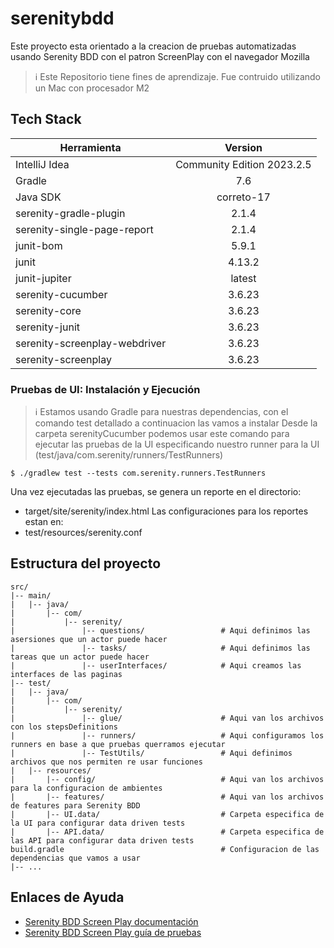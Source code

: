 # serenitybdd

Este proyecto esta orientado a la creacion de pruebas automatizadas usando Serenity BDD con el patron ScreenPlay con el navegador Mozilla

> :information_source: Este Repositorio tiene fines de aprendizaje. Fue contruido utilizando un Mac con procesador M2

## Tech Stack

| Herramienta   | Version       |
| ------------- |:-------------:|
| IntelliJ Idea | Community Edition 2023.2.5 |
| Gradle        | 7.6      |
| Java SDK      | correto-17      |
| serenity-gradle-plugin      | 2.1.4      |
| serenity-single-page-report      | 2.1.4      |
| junit-bom      | 5.9.1      |
| junit      | 4.13.2      |
| junit-jupiter      | latest      |
| serenity-cucumber      | 3.6.23      |
| serenity-core      | 3.6.23      |
| serenity-junit      | 3.6.23      |
| serenity-screenplay-webdriver      | 3.6.23      |
| serenity-screenplay      | 3.6.23      |

### Pruebas de UI: Instalación y Ejecución
> :information_source: Estamos usando Gradle para nuestras dependencias, con el comando test detallado a continuacion las vamos a instalar
Desde la carpeta serenityCucumber podemos usar este comando para ejecutar las pruebas de la UI especificando nuestro runner para la UI (test/java/com.serenity/runners/TestRunners)

```
$ ./gradlew test --tests com.serenity.runners.TestRunners
```
Una vez ejecutadas las pruebas, se genera un reporte en el directorio:
- target/site/serenity/index.html
Las configuraciones para los reportes estan en:
- test/resources/serenity.conf

## Estructura del proyecto
```
src/
|-- main/
|   |-- java/
|       |-- com/
|           |-- serenity/
|               |-- questions/                 # Aqui definimos las asersiones que un actor puede hacer
|               |-- tasks/                     # Aqui definimos las tareas que un actor puede hacer
|               |-- userInterfaces/            # Aqui creamos las interfaces de las paginas
|-- test/
|   |-- java/
|       |-- com/
|           |-- serenity/
|               |-- glue/                      # Aqui van los archivos con los stepsDefinitions
|               |-- runners/                   # Aqui configuramos los runners en base a que pruebas querramos ejecutar
|               |-- TestUtils/                 # Aqui definimos archivos que nos permiten re usar funciones
|   |-- resources/
|       |-- config/                            # Aqui van los archivos para la configuracion de ambientes
|       |-- features/                          # Aqui van los archivos de features para Serenity BDD
|       |-- UI.data/                           # Carpeta especifica de la UI para configurar data driven tests
|       |-- API.data/                          # Carpeta especifica de las API para configurar data driven tests
build.gradle                                   # Configuracion de las dependencias que vamos a usar
|-- ...
```


## Enlaces de Ayuda

- [Serenity BDD Screen Play documentación](https://serenity-bdd.github.io/docs/screenplay/screenplay_fundamentals#screenplay-and-cucumber)
- [Serenity BDD Screen Play guía de pruebas](https://serenity-bdd.github.io/docs/screenplay/screenplay_webdriver)
